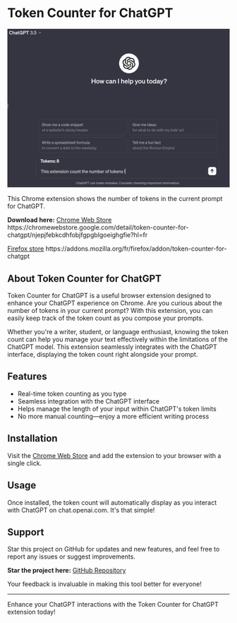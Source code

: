 # Token Counter for ChatGPT

![Token Counter for ChatGPT](icons/background2.png)

This Chrome extension shows the number of tokens in the current prompt for ChatGPT.

**Download here:**
[Chrome Web Store]([https://chrome.google.com/webstore/detail/token-counter-for-chatgpt/](https://chromewebstore.google.com/detail/token-counter-for-chatgpt/njepjfebkcdhfobjfgpgblgoeighgfie?hl=fr))
https://chromewebstore.google.com/detail/token-counter-for-chatgpt/njepjfebkcdhfobjfgpgblgoeighgfie?hl=fr

[Firefox store]([[https://chrome.google.com/webstore/detail/token-counter-for-chatgpt/](https://chromewebstore.google.com/detail/token-counter-for-chatgpt/njepjfebkcdhfobjfgpgblgoeighgfie?hl=fr](https://addons.mozilla.org/fr/firefox/addon/token-counter-for-chatgpt)))
https://addons.mozilla.org/fr/firefox/addon/token-counter-for-chatgpt
## About Token Counter for ChatGPT

Token Counter for ChatGPT is a useful browser extension designed to enhance your ChatGPT experience on Chrome. Are you curious about the number of tokens in your current prompt? With this extension, you can easily keep track of the token count as you compose your prompts.

Whether you're a writer, student, or language enthusiast, knowing the token count can help you manage your text effectively within the limitations of the ChatGPT model. This extension seamlessly integrates with the ChatGPT interface, displaying the token count right alongside your prompt.

## Features

- Real-time token counting as you type
- Seamless integration with the ChatGPT interface
- Helps manage the length of your input within ChatGPT's token limits
- No more manual counting—enjoy a more efficient writing process

## Installation

Visit the [Chrome Web Store]([https://chrome.google.com/webstore/detail/token-counter-for-chatgpt/](https://chromewebstore.google.com/detail/token-counter-for-chatgpt/njepjfebkcdhfobjfgpgblgoeighgfie?hl=fr)) and add the extension to your browser with a single click.

## Usage

Once installed, the token count will automatically display as you interact with ChatGPT on chat.openai.com. It's that simple!

## Support

Star this project on GitHub for updates and new features, and feel free to report any issues or suggest improvements.

**Star the project here:** [GitHub Repository](https://github.com/VendenIX/tokenCounterChatGPT)

Your feedback is invaluable in making this tool better for everyone!

---

Enhance your ChatGPT interactions with the Token Counter for ChatGPT extension today!
